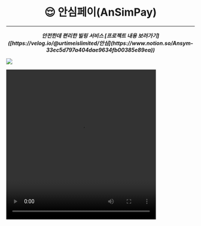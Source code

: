 <h1 align="center">😌 안심페이(AnSimPay) </h1>

---

<p align="center"><b>
  <i> 안전한데 편리한 빌링 서비스 <i>
  <i> [프로젝트 내용 보러가기]([https://velog.io/@urtimeislimited/안심](https://www.notion.so/Ansym-33ec5d797a404dae9634fb00385e89ea)) <i><b>



![]([https://velog.velcdn.com/images/urtimeislimited/post/00ce3d39-44ca-430f-9bf6-295591e02343/image.mp4])

<video width="400" height="400" controls>
  <source src="https://velog.velcdn.com/images/urtimeislimited/post/00ce3d39-44ca-430f-9bf6-295591e02343/image.mp4" type="video/mp4">
</video>

</p>


